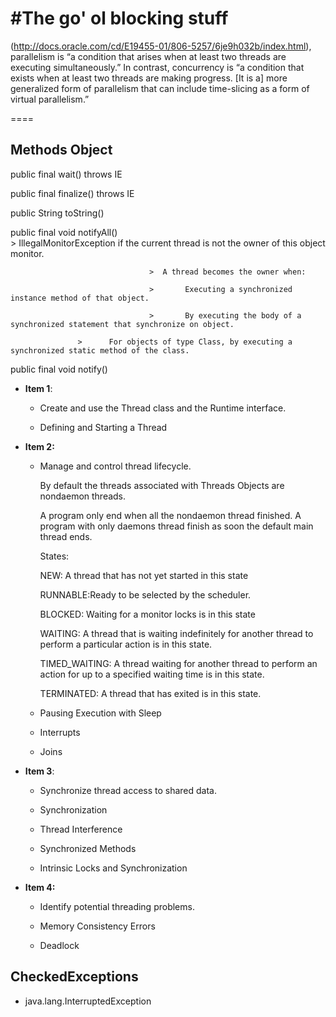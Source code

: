 #The go' ol blocking stuff
===

(http://docs.oracle.com/cd/E19455-01/806-5257/6je9h032b/index.html), parallelism
is “a condition that arises when at least two threads are executing simultaneously.” In
contrast, concurrency is “a condition that exists when at least two threads are making
progress. [It is a] more generalized form of parallelism that can include time-slicing as a
form of virtual parallelism.”


====
## Methods Object

 public final wait() throws IE

 public final finalize() throws IE

 public String toString()

 public final void notifyAll()  
                                   >   IllegalMonitorException 	if the current thread is not the owner of this object monitor.

                                   >  A thread becomes the owner when:
       
                                   >       Executing a synchronized instance method of that object.

                                   >       By executing the body of a synchronized statement that synchronize on object.

				   >	  For objects of type Class, by executing a synchronized static method of the class. 

 public final void notify()

+ **Item 1**:
   
  * Create and use the Thread class and the Runtime interface.
 
  * Defining and Starting a Thread

+ **Item 2:**
  
   * Manage and control thread lifecycle.

     By default the threads associated with Threads Objects are nondaemon threads.
   
     A program only end when all the nondaemon thread finished. A program with only daemons thread finish as soon the default main thread ends. 
 

     States:
     
     NEW: A thread that has not yet started in this state
  
     RUNNABLE:Ready to be selected by the scheduler.

     BLOCKED: Waiting for a monitor locks is in this state

     WAITING: A thread that is waiting	indefinitely for another thread to perform a particular action is in this state.

     TIMED_WAITING: A thread waiting for another thread to perform an action for up to a specified waiting time is in this state.

     TERMINATED: A thread that has exited is in this state.
     

   * Pausing Execution with Sleep
 
   * Interrupts

   * Joins

+ **Item 3**:
  
  * Synchronize thread access to shared data.
  
  * Synchronization
  
  * Thread Interference
  
  * Synchronized Methods
  
  * Intrinsic Locks and Synchronization

+ **Item 4:**
  
  * Identify potential threading problems.
  
  * Memory Consistency Errors
  
  * Deadlock

## CheckedExceptions

+  java.lang.InterruptedException
  

